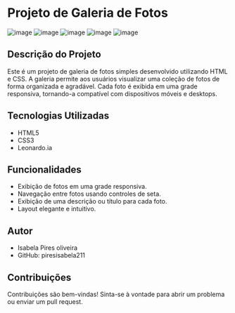 
# Projeto de Galeria de Fotos

![image](https://github.com/isabelapires211/isabela/assets/131170105/f5512304-1c85-4a2f-b236-60729fbfeedb)
![image](https://github.com/isabelapires211/isabela/assets/131170105/b2190cd0-5002-4def-9c1d-6f5a62b67c21)
![image](https://github.com/isabelapires211/isabela/assets/131170105/7f19ed0b-6b98-4e4f-98be-e2ffae427e40)
![image](https://github.com/isabelapires211/isabela/assets/131170105/a749734b-99c1-46d3-aacb-9a555eea3cde)
![image](https://github.com/isabelapires211/isabela/assets/131170105/6252b2cf-dddb-4428-923a-faa34d00c753)

## Descrição do Projeto

Este é um projeto de galeria de fotos simples desenvolvido utilizando HTML e CSS. A galeria permite aos usuários visualizar uma coleção de fotos de forma organizada e agradável. Cada foto é exibida em uma grade responsiva, tornando-a compatível com dispositivos móveis e desktops.

## Tecnologias Utilizadas

- HTML5
- CSS3
- Leonardo.ia

## Funcionalidades

- Exibição de fotos em uma grade responsiva.
- Navegação entre fotos usando controles de seta.
- Exibição de uma descrição ou título para cada foto.
- Layout elegante e intuitivo.

## Autor

- Isabela Pires oliveira
- GitHub: piresisabela211

## Contribuições

Contribuições são bem-vindas! Sinta-se à vontade para abrir um problema ou enviar um pull request.


